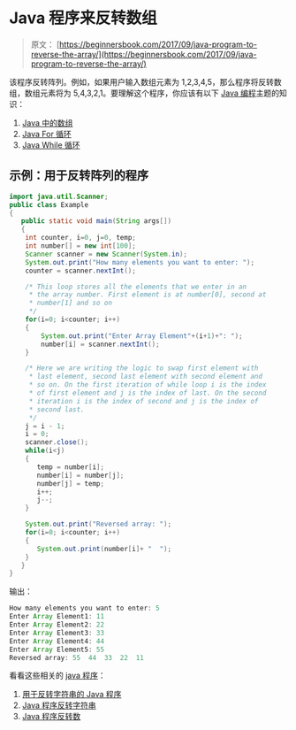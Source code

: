 # Java 程序来反转数组

> 原文： [https://beginnersbook.com/2017/09/java-program-to-reverse-the-array/](https://beginnersbook.com/2017/09/java-program-to-reverse-the-array/)

该程序反转阵列。例如，如果用户输入数组元素为 1,2,3,4,5，那么程序将反转数组，数组元素将为 5,4,3,2,1。要理解这个程序，你应该有以下 [Java 编程](https://beginnersbook.com/java-tutorial-for-beginners-with-examples/)主题的知识：

1.  [Java 中的数组](https://beginnersbook.com/2013/05/java-arrays/)
2.  [Java For 循环](https://beginnersbook.com/2015/03/for-loop-in-java-with-example/)
3.  [Java While 循环](https://beginnersbook.com/2015/03/while-loop-in-java-with-examples/)

## 示例：用于反转阵列的程序

```java
import java.util.Scanner;
public class Example
{
   public static void main(String args[])
   {
	int counter, i=0, j=0, temp;
	int number[] = new int[100];
	Scanner scanner = new Scanner(System.in);
	System.out.print("How many elements you want to enter: ");
	counter = scanner.nextInt();

	/* This loop stores all the elements that we enter in an 
	 * the array number. First element is at number[0], second at 
	 * number[1] and so on
	 */
	for(i=0; i<counter; i++)
	{
	    System.out.print("Enter Array Element"+(i+1)+": ");
	    number[i] = scanner.nextInt();
	}

	/* Here we are writing the logic to swap first element with
	 * last element, second last element with second element and
	 * so on. On the first iteration of while loop i is the index 
	 * of first element and j is the index of last. On the second
	 * iteration i is the index of second and j is the index of 
	 * second last.
	 */
	j = i - 1;     
	i = 0;         
	scanner.close();
	while(i<j)
	{
  	   temp = number[i];
	   number[i] = number[j];
	   number[j] = temp;
	   i++;
	   j--;
	}

	System.out.print("Reversed array: ");
	for(i=0; i<counter; i++)
	{
	   System.out.print(number[i]+ "  ");
	}       
   }
}
```

输出：

```java
How many elements you want to enter: 5
Enter Array Element1: 11
Enter Array Element2: 22
Enter Array Element3: 33
Enter Array Element4: 44
Enter Array Element5: 55
Reversed array: 55  44  33  22  11
```

看看这些相关的 [java 程序](https://beginnersbook.com/2017/09/java-examples/)：

1.  [用于反转字符串的 Java 程序](https://beginnersbook.com/2017/09/java-program-to-reverse-words-in-a-string/)
2.  [Java 程序反转字符串](https://beginnersbook.com/2017/09/java-program-to-reverse-a-string-using-recursion/)
3.  [Java 程序反转数](https://beginnersbook.com/2014/01/java-program-to-reverse-a-number/)